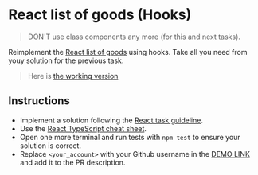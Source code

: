 # React list of goods (Hooks)

> DON'T use class components any more (for this and next tasks).

Reimplement the [React list of goods](https://github.com/mate-academy/react_list-of-goods#react-list-of-goods)
using hooks. Take all you need from youy solution for the previous task.

> Here is [the working version](https://mate-academy.github.io/react_list-of-goods/)

## Instructions

- Implement a solution following the [React task guideline](https://github.com/mate-academy/react_task-guideline#react-tasks-guideline).
- Use the [React TypeScript cheat sheet](https://mate-academy.github.io/fe-program/js/extra/react-typescript).
- Open one more terminal and run tests with `npm test` to ensure your solution is correct.
- Replace `<your_account>` with your Github username in the [DEMO LINK](https://Mykola-Maik.github.io/react_list-of-goods-hooks/) and add it to the PR description.
